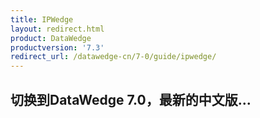 ```yaml
---
title: IPWedge 
layout: redirect.html
product: DataWedge
productversion: '7.3'
redirect_url: /datawedge-cn/7-0/guide/ipwedge/
---
```


## 切换到DataWedge 7.0，最新的中文版...

